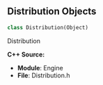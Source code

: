 ## Distribution Objects

```python
class Distribution(Object)
```

Distribution

**C++ Source:**

- **Module**: Engine
- **File**: Distribution.h

<a id="unreal.DistributionVector"></a>